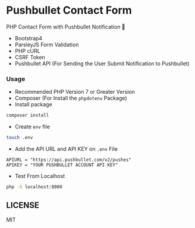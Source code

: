 # Pushbullet Contact Form

PHP Contact Form with Pushbullet Notification 📨

- Bootstrap4
- ParsleyJS Form Validation
- PHP cURL
- CSRF Token
- Pushbullet API (For Sending the User Submit Notification to Pushbullet)

### Usage

- Recommended PHP Version 7 or Greater Version
- Composer (For Install the `phpdotenv` Package)
- Install package

```bash
composer install
```

- Create `env` file

```bash
touch .env
```

- Add the API URL and API KEY on `.env` File

```
APIURL = "https://api.pushbullet.com/v2/pushes"
APIKEY = "YOUR PUSHBULLET ACCOUNT API KEY"
```

- Test From Localhost

```bash
php -S localhost:8080
```

## LICENSE

MIT

